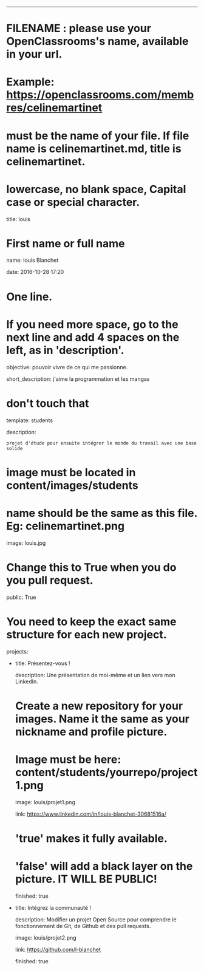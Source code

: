 ---


# FILENAME : please use your OpenClassrooms's name, available in your url.

# Example: https://openclassrooms.com/membres/celinemartinet

# must be the name of your file. If file name is celinemartinet.md, title is celinemartinet.

# lowercase, no blank space, Capital case or special character.

title: louis


# First name or full name

name: louis Blanchet

date: 2016-10-28 17:20


# One line.

# If you need more space, go to the next line and add 4 spaces on the left, as in 'description'.

objective: pouvoir vivre de ce qui me passionne.

short_description: j'aime la programmation et les mangas 


# don't touch that

template: students

description:

    projet d'étude pour ensuite intégrer le monde du travail avec une base solide


# image must be located in content/images/students

# name should be the same as this file. Eg: celinemartinet.png

image: louis.jpg


# Change this to True when you do you pull request.

public: True


# You need to keep the exact same structure for each new project.

projects:

  - title: Présentez-vous !

    description: Une présentation de moi-même et un lien vers mon LinkedIn.

    # Create a new repository for your images. Name it the same as your nickname and profile picture.

    # Image must be here: content/students/yourrepo/project1.png

    image: louis/projet1.png

    link: https://www.linkedin.com/in/louis-blanchet-30681516a/

    # 'true' makes it fully available.

    # 'false' will add a black layer on the picture. IT WILL BE PUBLIC!

    finished: true

  - title: Intégrez la communauté !

    description: Modifier un projet Open Source pour comprendre le fonctionnement de Git, de Github et des pull requests. 

    image: louis/projet2.png

    link: https://github.com/l-blanchet

    finished: true


